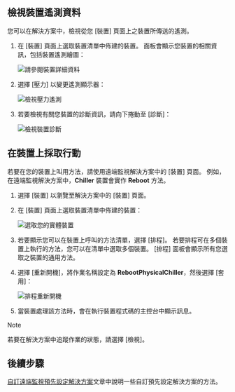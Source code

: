 ## <a name="view-device-telemetry"></a>檢視裝置遙測資料

您可以在解決方案中，檢視從您 [裝置] 頁面上之裝置所傳送的遙測。

1. 在 [裝置] 頁面上選取裝置清單中佈建的裝置。 面板會顯示您裝置的相關資訊，包括裝置遙測繪圖：

    ![請參閱裝置詳細資料](media/iot-suite-visualize-connecting/devicesdetail.png)

1. 選擇 [壓力] 以變更遙測顯示器：

    ![檢視壓力遙測](media/iot-suite-visualize-connecting/devicespressure.png)

1. 若要檢視有關您裝置的診斷資訊，請向下捲動至 [診斷]：

    ![檢視裝置診斷](media/iot-suite-visualize-connecting/devicesdiagnostics.png)

## <a name="act-on-your-device"></a>在裝置上採取行動

若要在您的裝置上叫用方法，請使用遠端監視解決方案中的 [裝置] 頁面。 例如，在遠端監視解決方案中，**Chiller** 裝置會實作 **Reboot** 方法。

1. 選擇 [裝置] 以瀏覽至解決方案中的 [裝置] 頁面。

1. 在 [裝置] 頁面上選取裝置清單中佈建的裝置：

    ![選取您的實體裝置](media/iot-suite-visualize-connecting/devicesselect.png)

1. 若要顯示您可以在裝置上呼叫的方法清單，選擇 [排程]。 若要排程可在多個裝置上執行的方法，您可以在清單中選取多個裝置。 [排程] 面板會顯示所有您選取之裝置的通用方法。

1. 選擇 [重新開機]，將作業名稱設定為 **RebootPhysicalChiller**，然後選擇 [套用]：

    ![排程重新開機](media/iot-suite-visualize-connecting/deviceschedule.png)

1. 當裝置處理該方法時，會在執行裝置程式碼的主控台中顯示訊息。

> [!NOTE]
> 若要在解決方案中追蹤作業的狀態，請選擇 [檢視]。

## <a name="next-steps"></a>後續步驟

[自訂遠端監視預先設定解決方案](../articles/iot-suite/iot-suite-remote-monitoring-customize.md)文章中說明一些自訂預先設定解決方案的方法。